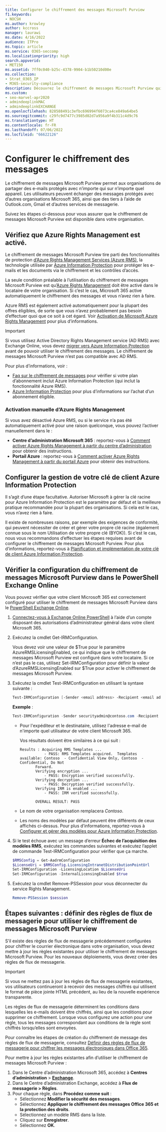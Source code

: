 ```yaml
---
title: Configurer le chiffrement des messages Microsoft Purview
f1.keywords:
- NOCSH
ms.author: krowley
author: kccross
manager: laurawi
ms.date: 4/16/2022
audience: ITPro
ms.topic: article
ms.service: O365-seccomp
ms.localizationpriority: high
search.appverid:
- MET150
ms.assetid: 7ff0c040-b25c-4378-9904-b1b50210d00e
ms.collection:
- Strat_O365_IP
- M365-security-compliance
description: Découvrez le chiffrement de messages Microsoft Purview qui permet la communication par e-mail protégée avec des personnes à l’intérieur et à l’extérieur de votre organisation.
ms.custom:
- seo-marvel-apr2020
- admindeeplinkMAC
- admindeeplinkEXCHANGE
ms.openlocfilehash: 828588491c3efbc696994f6073ca4ce849a64be5
ms.sourcegitcommit: c29fc9d7477c3985d02d7a956a9f4b311c4d9c76
ms.translationtype: HT
ms.contentlocale: fr-FR
ms.lasthandoff: 07/06/2022
ms.locfileid: "66622126"
---
```

# <a name="set-up-message-encryption"></a>Configurer le chiffrement des messages

Le chiffrement de messages Microsoft Purview permet aux organisations de partager des e-mails protégés avec n’importe qui sur n’importe quel appareil. Les utilisateurs peuvent échanger des messages protégés avec d’autres organisations Microsoft 365, ainsi que des tiers à l’aide de Outlook.com, Gmail et d’autres services de messagerie.

Suivez les étapes ci-dessous pour vous assurer que le chiffrement de messages Microsoft Purview est disponible dans votre organisation.

## <a name="verify-that-azure-rights-management-is-active"></a>Vérifiez que Azure Rights Management est activé.

Le chiffrement de messages Microsoft Purview tire parti des fonctionnalités de protection [d’Azure Rights Management Services (Azure RMS)](/azure/information-protection/what-is-information-protection), la technologie utilisée par [Azure Information Protection](/azure/information-protection/what-is-azure-rms) pour protéger les e-mails et les documents via le chiffrement et les contrôles d’accès.

La seule condition préalable à l’utilisation du chiffrement de messages Microsoft Purview est qu’[Azure Rights Management](/azure/information-protection/what-is-azure-rms) doit être activé dans le locataire de votre organisation. Si c’est le cas, Microsoft 365 active automatiquement le chiffrement des messages et vous n’avez rien à faire.

Azure RMS est également activé automatiquement pour la plupart des offres éligibles, de sorte que vous n’avez probablement pas besoin d’effectuer quoi que ce soit à cet égard. Voir [Activation de Microsoft Azure Rights Management](/azure/information-protection/activate-service) pour plus d’informations.

> [!IMPORTANT]
> Si vous utilisez Active Directory Rights Management service (AD RMS) avec Exchange Online, vous devez [migrer vers Azure Information Protection](/azure/information-protection/migrate-from-ad-rms-to-azure-rms) avant de pouvoir utiliser le chiffrement des messages. Le chiffrement de messages Microsoft Purview n’est pas compatible avec AD RMS.

Pour plus d’informations, voir :

- [Faq sur le chiffrement de messages](ome-faq.yml) pour vérifier si votre plan d’abonnement inclut Azure Information Protection (qui inclut la fonctionnalité Azure RMS).
- [Azure Information Protection](https://azure.microsoft.com/services/information-protection/) pour plus d’informations sur l’achat d’un abonnement éligible.

### <a name="manually-activating-azure-rights-management"></a>Activation manuelle d’Azure Rights Management

Si vous avez désactivé Azure RMS, ou si le service n’a pas été automatiquement activé pour une raison quelconque, vous pouvez l’activer manuellement dans le :

- **Centre d’administration Microsoft 365** : reportez-vous à [Comment activer Azure Rights Management à partir du centre d’administration](/azure/information-protection/activate-office365) pour obtenir des instructions.
- **Portail Azure** : reportez-vous à [Comment activer Azure Rights Management à partir du portail Azure](/azure/information-protection/activate-azure) pour obtenir des instructions.

## <a name="configure-management-of-your-azure-information-protection-tenant-key"></a>Configurer la gestion de votre clé de client Azure Information Protection

Il s’agit d’une étape facultative. Autoriser Microsoft à gérer la clé racine pour Azure Information Protection est le paramètre par défaut et la meilleure pratique recommandée pour la plupart des organisations. Si cela est le cas, vous n’avez rien à faire.

Il existe de nombreuses raisons, par exemple des exigences de conformité, qui peuvent nécessiter de créer et gérer votre propre clé racine (également connue sous le nom Utilisation de votre propre clé (BYOK)). Si c’est le cas, nous vous recommandons d’effectuer les étapes requises avant de configurer le chiffrement de messages Microsoft Purview. Pour plus d’informations, reportez-vous à [Planification et implémentation de votre clé de client Azure Information Protection](/information-protection/plan-design/plan-implement-tenant-key).

## <a name="verify-microsoft-purview-message-encryption-configuration-in-exchange-online-powershell"></a>Vérifier la configuration du chiffrement de messages Microsoft Purview dans le PowerShell Exchange Online

Vous pouvez vérifier que votre client Microsoft 365 est correctement configuré pour utiliser le chiffrement de messages Microsoft Purview dans le [PowerShell Exchange Online](/powershell/exchange/exchange-online-powershell).

1. [Connectez-vous à Exchange Online PowerShell](/powershell/exchange/connect-to-exchange-online-powershell) à l’aide d’un compte disposant des autorisations d’administrateur général dans votre client Microsoft 365.

2. Exécutez la cmdlet Get-IRMConfiguration.

     Vous devez voir une valeur de $True pour le paramètre AzureRMSLicensingEnabled, ce qui indique que le chiffrement de messages Microsoft Purview est configuré dans votre locataire. Si ce n’est pas le cas, utilisez Set-IRMConfiguration pour définir la valeur d’AzureRMSLicensingEnabled sur $True pour activer le chiffrement de messages Microsoft Purview.

3. Exécutez la cmdlet Test-IRMConfiguration en utilisant la syntaxe suivante :

   ```powershell
   Test-IRMConfiguration [-Sender <email address> -Recipient <email address>]
   ```

   **Exemple** :

   ```powershell
   Test-IRMConfiguration -Sender securityadmin@contoso.com -Recipient securityadmin@contoso.com
   ```

   - Pour l'expéditeur et le destinataire, utilisez l'adresse e-mail de n'importe quel utilisateur de votre client Microsoft 365.

     Vos résultats doivent être similaires à ce qui suit :

     ```console
     Results : Acquiring RMS Templates ...
                - PASS: RMS Templates acquired.  Templates available: Contoso  - Confidential View Only, Contoso  - Confidential, Do Not
            Forward.
            Verifying encryption ...
                - PASS: Encryption verified successfully.
            Verifying decryption ...
                - PASS: Decryption verified successfully.
            Verifying IRM is enabled ...
                - PASS: IRM verified successfully.

            OVERALL RESULT: PASS
     ```

   - Le nom de votre organisation remplacera *Contoso*.

   - Les noms des modèles par défaut peuvent être différents de ceux affichés ci-dessus. Pour plus d’informations, reportez-vous à [Configurer et gérer des modèles pour Azure Information Protection](/azure/information-protection/configure-policy-templates).

4. Si le test échoue avec un message d’erreur **Échec de l’acquisition des modèles RMS**, exécutez les commandes suivantes et exécutez l’applet de commande Test-IRMConfiguration pour vérifier que ça marche.

   ```powershell
   $RMSConfig = Get-AadrmConfiguration
   $LicenseUri = $RMSConfig.LicensingIntranetDistributionPointUrl
   Set-IRMConfiguration -LicensingLocation $LicenseUri
   Set-IRMConfiguration -InternalLicensingEnabled $true
   ```
5. Exécutez la cmdlet Remove-PSSession pour vous déconnecter du service Rights Management.

     ```powershell
     Remove-PSSession $session
     ```

## <a name="next-steps-define-mail-flow-rules-to-use-microsoft-purview-message-encryption"></a>Étapes suivantes : définir des règles de flux de messagerie pour utiliser le chiffrement de messages Microsoft Purview

S’il existe des règles de flux de messagerie précédemment configurées pour chiffrer le courrier électronique dans votre organisation, vous devez mettre à jour les règles existantes pour utiliser le chiffrement de messages Microsoft Purview. Pour les nouveaux déploiements, vous devez créer des règles de flux de messagerie.

> [!IMPORTANT]
> Si vous ne mettez pas à jour les règles de flux de messagerie existantes, vos utilisateurs continueront à recevoir des messages chiffrés qui utilisent le format de pièce jointe HTML précédent, au lieu de la nouvelle expérience transparente.

Les règles de flux de messagerie déterminent les conditions dans lesquelles les e-mails doivent être chiffrés, ainsi que les conditions pour supprimer ce chiffrement. Lorsque vous configurez une action pour une règle, tous les messages correspondant aux conditions de la règle sont chiffrés lorsqu’elles sont envoyées.

Pour connaître les étapes de création du chiffrement de message des règles de flux de messagerie, consultez [Définir des règles de flux de messagerie pour chiffrer les messages électroniques dans Office 365](define-mail-flow-rules-to-encrypt-email.md).

Pour mettre à jour les règles existantes afin d’utiliser le chiffrement de messages Microsoft Purview :

1. Dans le Centre d’administration Microsoft 365, accédez à **Centres d’administration** > <a href="https://go.microsoft.com/fwlink/p/?linkid=2059104" target="_blank">**Exchange**</a>.
2. Dans le Centre d’administration Exchange, accédez à **Flux de messagerie > Règles**.
3. Pour chaque règle, dans **Procédez comme suit** :
    - Sélectionnez **Modifier la sécurité des messages**.
    - Sélectionnez **Appliquer le chiffrement des messages Office 365 et la protection des droits**.
    - Sélectionnez un modèle RMS dans la liste.
    - Cliquez sur **Enregistrer**.
    - Sélectionnez **OK**.
